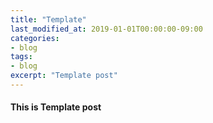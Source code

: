 ```yaml
---
title: "Template"
last_modified_at: 2019-01-01T00:00:00-09:00
categories:
- blog
tags:
- blog
excerpt: "Template post"
---
```


#### This is Template post
